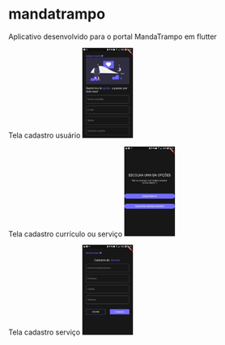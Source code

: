 # mandatrampo

Aplicativo desenvolvido para o portal MandaTrampo em flutter

Tela cadastro usuário
<img src="https://github.com/dsicari/mandatrampo-app/blob/master/images/telas/tela_cadastro_usuario.jfif?raw=true" width="100">

Tela cadastro currículo ou serviço
<img src="https://github.com/dsicari/mandatrampo-app/blob/master/images/telas/tela_cadastro_cv_servico.jfif?raw=true" width="100">

Tela cadastro serviço
<img src="https://github.com/dsicari/mandatrampo-app/blob/master/images/telas/tela_cadastro_servico.jfif?raw=true" width="100">
